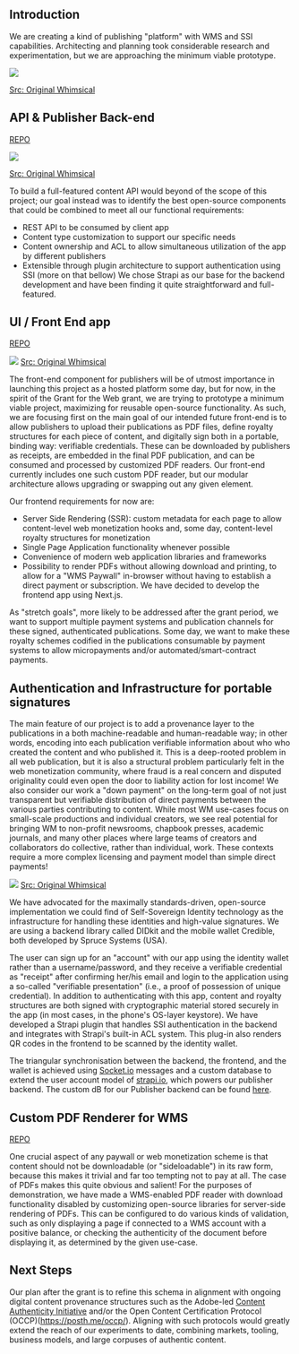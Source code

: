 ## Introduction 

We are creating a kind of publishing "platform" with WMS and SSI capabilities.
Architecting and planning took considerable research and experimentation, but we
are approaching the minimum viable prototype.


![](https://sourcecheck.org/content/images/size/w600/2021/02/SourceCheck---StakeholderMap-V2.png)

[Src: Original Whimsical](https://whimsical.com/sourcecheck-stakeholdermap-v2-FNM15d5rMR7tARo46F3ASa)

## API & Publisher Back-end 

[REPO](/SourceCheckOrg/wms-ssi-api/)

![](https://community.webmonetization.org/remoteimages/uploads/articles/iql4a8e1lwjdb1svwmjn.png)

[Src: Original Whimsical](https://whimsical.com/sourcecheck-stakeholdermap-v2-FNM15d5rMR7tARo46F3ASa)

To build a full-featured content API would beyond of the scope of this project;
our goal instead was to identify the best open-source components that could be
combined to meet all our functional requirements:

* REST API to be consumed by client app
* Content type customization to support our specific needs
* Content ownership and ACL to allow simultaneous utilization of the app by
  different publishers 
* Extensible through plugin architecture to support authentication using SSI
  (more on that bellow) We chose Strapi as our base for the backend development
  and have been finding it quite straightforward and full-featured.

## UI / Front End app

[REPO](/SourceCheckOrg/wms-ssi-ui/)

![](https://community.webmonetization.org/remoteimages/uploads/articles/nurgiaaadh42bm4rmie4.png)
[Src: Original Whimsical](https://whimsical.com/sourcecheck-stakeholdermap-v2-FNM15d5rMR7tARo46F3ASa)

The front-end component for publishers will be of utmost importance in launching
this project as a hosted platform some day, but for now, in the spirit of the
Grant for the Web grant, we are trying to prototype a minimum viable project,
maximizing for reusable open-source functionality. As such, we are focusing
first on the main goal of our intended future front-end is to allow publishers
to upload their publications as PDF files, define royalty structures for each
piece of content, and digitally sign both in a portable, binding way: verifiable
credentials. These can be downloaded by publishers as receipts, are embedded in
the final PDF publication, and can be consumed and processed by customized PDF
readers. Our front-end currently includes one such custom PDF reader, but our
modular architecture allows upgrading or swapping out any given element.

Our frontend requirements for now are:

* Server Side Rendering (SSR): custom metadata for each page to allow
  content-level web monetization hooks and, some day, content-level royalty
  structures for monetization
* Single Page Application functionality whenever possible
* Convenience of modern web application libraries and frameworks
* Possibility to render PDFs without allowing download and printing, to allow
  for a "WMS Paywall" in-browser without having to establish a direct payment or
  subscription. We have decided to develop the frontend app using Next.js.

As "stretch goals", more likely to be addressed after the grant period, we want
to support multiple payment systems and publication channels for these signed,
authenticated publications. Some day, we want to make these royalty schemes
codified in the publications consumable by payment systems to allow
micropayments and/or automated/smart-contract payments.

## Authentication and Infrastructure for portable signatures

The main feature of our project is to add a provenance layer to the publications
in a both machine-readable and human-readable way; in other words, encoding into
each publication verifiable information about who who created the content and
who published it. This is a deep-rooted problem in all web publication, but it
is also a structural problem particularly felt in the web monetization
community, where fraud is a real concern and disputed originality could even
open the door to liability action for lost income! We also consider our work a
"down payment" on the long-term goal of not just transparent but verifiable
distribution of direct payments between the various parties contributing to
content. While most WM use-cases focus on small-scale productions and individual
creators, we see real potential for bringing WM to non-profit newsrooms,
chapbook presses, academic journals, and many other places where large teams of
creators and collaborators do collective, rather than individual, work. These
contexts require a more complex licensing and payment model than simple direct
payments!

![](https://community.webmonetization.org/remoteimages/uploads/articles/1tqqxo8ao1wooj5rs00l.png)
[Src: Original Whimsical](https://whimsical.com/sourcecheck-stakeholdermap-v2-FNM15d5rMR7tARo46F3ASa)

We have advocated for the maximally standards-driven, open-source implementation
we could find of Self-Sovereign Identity technology as the infrastructure for
handling these identities and high-value signatures. We are using a backend
library called DIDkit and the mobile wallet Credible, both developed by Spruce
Systems (USA).

The user can sign up for an "account" with our app using the identity wallet
rather than a username/password, and they receive a verifiable credential as
"receipt" after confirming her/his email and login to the application using a
so-called "verifiable presentation" (i.e., a proof of possession of unique
credential). In addition to authenticating with this app, content and royalty
structures are both signed with cryptographic material stored securely in the
app (in most cases, in the phone's OS-layer keystore).  We have developed a
Strapi plugin that handles SSI authentication in the backend and integrates with
Strapi's built-in ACL system. This plug-in also renders QR codes in the frontend
to be scanned by the identity wallet. 

The triangular synchronisation between the backend, the frontend, and the wallet
is achieved using [Socket.io](https://socket.io) messages and a custom database
to extend the user account model of [strapi.io](https://strapi.io), which powers
our publisher backend. The custom  dB for our Publisher backend can be found
[here](/SourceCheckOrg/wms-ssi-db/).

## Custom PDF Renderer for WMS

[REPO](/SourceCheckOrg/wms-ssi-preview/)

One crucial aspect of any paywall or web monetization scheme is that content
should not be downloadable (or "sideloadable") in its raw form, because this
makes it trivial and far too tempting not to pay at all. The case of PDFs makes
this quite obvious and salient! For the purposes of demonstration, we have made
a WMS-enabled PDF reader with download functionality disabled by customizing
open-source libraries for server-side rendering of PDFs. This can be configured
to do various kinds of validation, such as only displaying a page if connected
to a WMS account with a positive balance, or checking the authenticity of the
document before displaying it, as determined by the given use-case. 

## Next Steps

Our plan after the grant is to refine this schema in alignment with ongoing
digital content provenance structures such as the Adobe-led [Content
Authenticity Initiative](https://contentauthenticity.org/) and/or the Open
Content Certification Protocol (OCCP)(https://posth.me/occp/). Aligning with
such protocols would greatly extend the reach of our experiments to date,
combining markets, tooling, business models, and large corpuses of authentic
content.
